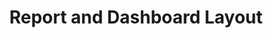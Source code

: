 ---
layout: article
title: "Report and Dashboard Layout"
description: "Report and dashboard standards at the NHSBSA"
status: DRAFT
tags: [data-viz, data-viz-layout]
order:
    data-viz: 2
    data-viz-layout: 1
related:
    tag: data-viz-layout
---